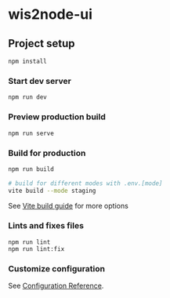 # wis2node-ui

## Project setup
```
npm install
```

### Start dev server
```
npm run dev
```

### Preview production build
```
npm run serve
```

### Build for production
```sh
npm run build

# build for different modes with .env.[mode]
vite build --mode staging
```
See [Vite build guide](https://vitejs.dev/guide/build.html) for more options

### Lints and fixes files
```
npm run lint
npm run lint:fix
```

### Customize configuration
See [Configuration Reference](https://cli.vuejs.org/config/).
